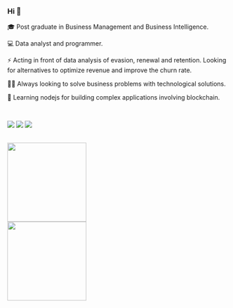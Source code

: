 <!-- <img src="https://avatars.githubusercontent.com/u/62489393?s=400&u=6eb619abab51cb039f43c096956fab66cc625544&v=4"> -->

### Hi 👋
 🎓 Post graduate in Business Management and Business Intelligence.
 
 💻 Data analyst and programmer.

 ⚡ Acting in front of data analysis of evasion, renewal and retention. Looking for alternatives to optimize revenue and improve the churn rate.
    
 👨‍💻 Always looking to solve business problems with technological solutions.
   
 🔬 Learning nodejs for building complex applications involving blockchain. 

<br>

[<img src="https://img.shields.io/badge/medium-%2312100E.svg?&style=for-the-badge&logo=medium&logoColor=white" />](https://medium.com/@joaomaniaudet)  [<img src="https://img.shields.io/badge/linkedin-%230077B5.svg?&style=for-the-badge&logo=linkedin&logoColor=white" />](https://br.linkedin.com/in/joao-mauricio-maniaudet-megale) [<img src = "https://img.shields.io/badge/instagram-%23E4405F.svg?&style=for-the-badge&logo=instagram&logoColor=white">](https://www.instagram.com/joaomaniaudet/) 

<br>


<div>
<a href="https://github.com/joaomaniaudet">
 <img height="180em" src="https://github-readme-stats.vercel.app/api?username=joaomaniaudet&show_icons=true&theme=dracula&include_all_commits=true&count_private=true"/>

</div>
 
 
 <div>
<a href="https://github.com/joaomaniaudet">
 <img height="180em" src="https://github-readme-stats.vercel.app/api/top-langs/?username=joaomaniaudet&layout=compact&langs_count=16"/>

</div>

 














